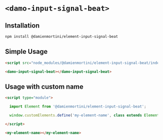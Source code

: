# `<damo-input-signal-beat>`

## Installation

```sh
npm install @damienmortini/element-input-signal-beat
```

## Simple Usage
```html
<script src="node_modules/@damienmortini/element-input-signal-beat/index.js"></script>

<damo-input-signal-beat></damo-input-signal-beat>
```

## Usage with custom name
```html
<script type="module">

  import Element from '@damienmortini/element-input-signal-beat';

  window.customElements.define('my-element-name', class extends Element { });

</script>

<my-element-name></my-element-name>
```